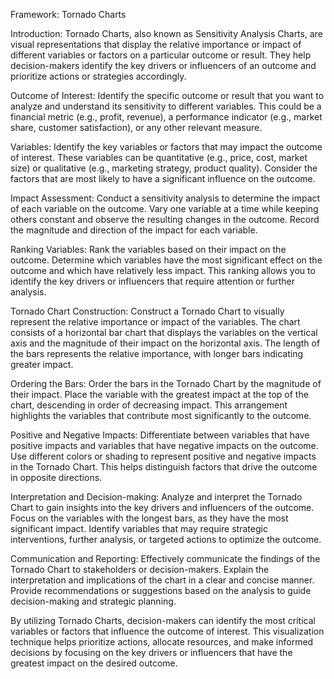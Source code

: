 Framework: Tornado Charts

Introduction:
Tornado Charts, also known as Sensitivity Analysis Charts, are visual representations that display the relative importance or impact of different variables or factors on a particular outcome or result. They help decision-makers identify the key drivers or influencers of an outcome and prioritize actions or strategies accordingly.

Outcome of Interest:
Identify the specific outcome or result that you want to analyze and understand its sensitivity to different variables. This could be a financial metric (e.g., profit, revenue), a performance indicator (e.g., market share, customer satisfaction), or any other relevant measure.

Variables:
Identify the key variables or factors that may impact the outcome of interest. These variables can be quantitative (e.g., price, cost, market size) or qualitative (e.g., marketing strategy, product quality). Consider the factors that are most likely to have a significant influence on the outcome.

Impact Assessment:
Conduct a sensitivity analysis to determine the impact of each variable on the outcome. Vary one variable at a time while keeping others constant and observe the resulting changes in the outcome. Record the magnitude and direction of the impact for each variable.

Ranking Variables:
Rank the variables based on their impact on the outcome. Determine which variables have the most significant effect on the outcome and which have relatively less impact. This ranking allows you to identify the key drivers or influencers that require attention or further analysis.

Tornado Chart Construction:
Construct a Tornado Chart to visually represent the relative importance or impact of the variables. The chart consists of a horizontal bar chart that displays the variables on the vertical axis and the magnitude of their impact on the horizontal axis. The length of the bars represents the relative importance, with longer bars indicating greater impact.

Ordering the Bars:
Order the bars in the Tornado Chart by the magnitude of their impact. Place the variable with the greatest impact at the top of the chart, descending in order of decreasing impact. This arrangement highlights the variables that contribute most significantly to the outcome.

Positive and Negative Impacts:
Differentiate between variables that have positive impacts and variables that have negative impacts on the outcome. Use different colors or shading to represent positive and negative impacts in the Tornado Chart. This helps distinguish factors that drive the outcome in opposite directions.

Interpretation and Decision-making:
Analyze and interpret the Tornado Chart to gain insights into the key drivers and influencers of the outcome. Focus on the variables with the longest bars, as they have the most significant impact. Identify variables that may require strategic interventions, further analysis, or targeted actions to optimize the outcome.

Communication and Reporting:
Effectively communicate the findings of the Tornado Chart to stakeholders or decision-makers. Explain the interpretation and implications of the chart in a clear and concise manner. Provide recommendations or suggestions based on the analysis to guide decision-making and strategic planning.

By utilizing Tornado Charts, decision-makers can identify the most critical variables or factors that influence the outcome of interest. This visualization technique helps prioritize actions, allocate resources, and make informed decisions by focusing on the key drivers or influencers that have the greatest impact on the desired outcome.
